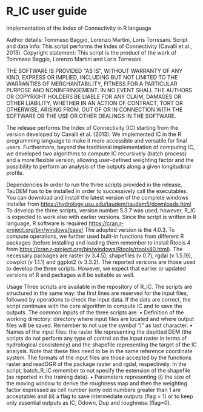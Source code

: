 # R_IC user guide

Implementation of the Index of Connectivity in R language

Author details: Tommaso Baggio, Lorenzo Martini, Loris Torresani.
Script and data info: This script performs the Index of Connectivity (Cavalli et al., 2013).
Copyright statement: This script is the product of the work of Tommaso Baggio, Lorenzo Martini and Loris Torresani.

THE SOFTWARE IS PROVIDED "AS IS", WITHOUT WARRANTY OF ANY KIND, EXPRESS OR IMPLIED, INCLUDING BUT NOT LIMITED TO THE WARRANTIES OF MERCHANTABILITY, FITNESS FOR A PARTICULAR PURPOSE AND NONINFRINGEMENT. IN NO EVENT SHALL THE AUTHORS OR COPYRIGHT HOLDERS BE LIABLE FOR ANY CLAIM, DAMAGES OR OTHER LIABILITY, WHETHER IN AN ACTION OF CONTRACT, TORT OR OTHERWISE, ARISING FROM, OUT OF OR IN CONNECTION WITH THE SOFTWARE OR THE USE OR OTHER DEALINGS IN THE SOFTWARE.

The release performs the Index of Connectivity (IC) starting from the version developed by Cavalli et al. (2013). We implemented IC in the R programming language to make it more accessible and versatile for final users. Furthermore, beyond the traditional implementation of computing IC, we developed two algorithms to compute IC recursively (batch process) and a more flexible version, allowing user-defined weighting factor and the possibility to perform an analysis of the outputs along a given longitudinal profile.

Dependencies
In order to run the three scripts provided in the release, TauDEM has to be installed in order to successively call the executables. You can download and install the latest version of the complete windows installer from https://hydrology.usu.edu/taudem/taudem5/downloads.html To develop the three scripts, version number 5.3.7 was used, however, R_IC is expected to work also with earlier versions.
Since the script is written in R language, R software is required https://cran.r-project.org/bin/windows/base/ The adopted version is the 4.0.3. To compute operations, we further used built-in functions from different R packages (before installing and loading them remember to install Rtools 4 from https://cran.r-project.org/bin/windows/Rtools/rtools40.html). The necessary packages are raster (v 3.4.5), shapefiles (v 0.7), rgdal (v 1.5.19), cowplot (v 1.1.1) and ggplot2 (v 3.3.2). The reported versions are those used to develop the three scripts. However, we expect that earlier or updated versions of R and packages will be suitable as well.

Usage 
Three scripts are available in the repository of R_IC. The scripts are structured in the same way: the first lines are reserved for the input files, followed by operations to check the input data. If the data are correct, the script continues with the core algorithm to compute IC and to save the outputs. The common inputs of the three scripts are:
•	Definition of the working directory: directory where input files are located and where output files will be saved. Remember to not use the symbol “/” as last character.
•	Names of the input files: the raster file representing the depitted DEM (the scripts do not perform any type of control on the input raster in terms of hydrological consistency) and the shapefile representing the target of the IC analysis. Note that these files need to be in the same reference coordinate system. The formats of the input files are those accepted by the functions raster and readOGR of the package raster and rgdal, respectively. In the script, batch_R_IC remember to not specify the extension of the shapefile (as reported in the training data).
•	Parameters representing (i) the size of the moving window to derive the roughness map and then the weighting factor expressed as cell number (only odd numbers greater than 1 are acceptable) and (ii) a flag to save intermediate outputs (flag = 1) or to keep only essential outputs as IC, Ddown, Dup and roughness (flag=0).
